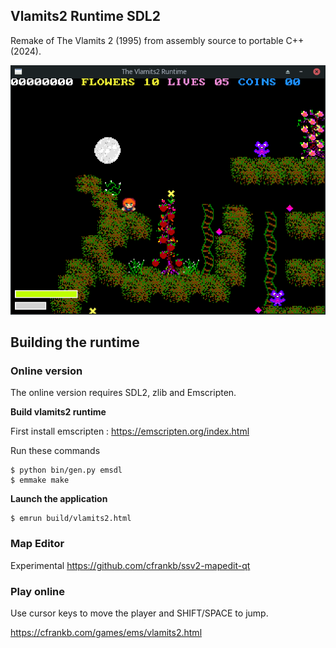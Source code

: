 ## Vlamits2 Runtime SDL2

Remake of The Vlamits 2 (1995) from assembly source to portable C++ (2024).

![level07![Screenshot_2024-06-21_16-05-54]](techdocs/images/Screenshot_2024-06-26_22-36-12.png)

## Building the runtime

### Online version

The online version requires SDL2, zlib and Emscripten.

<b> Build vlamits2 runtime</b>

First install emscripten : https://emscripten.org/index.html

Run these commands

```
$ python bin/gen.py emsdl
$ emmake make
```

<b>Launch the application</b>

```
$ emrun build/vlamits2.html
```

### Map Editor

Experimental
https://github.com/cfrankb/ssv2-mapedit-qt 

### Play online

Use cursor keys to move the player and SHIFT/SPACE to jump.

https://cfrankb.com/games/ems/vlamits2.html
